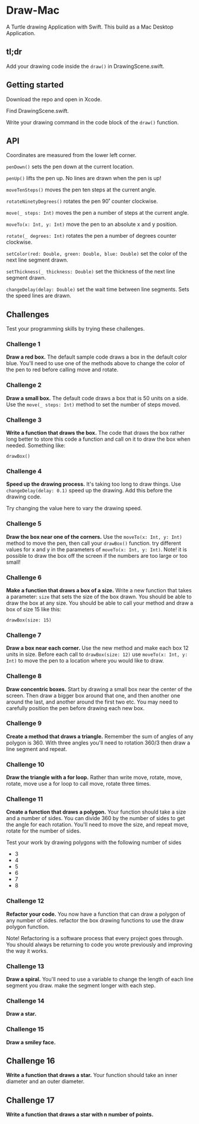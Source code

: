 # Draw-Mac

A Turtle drawing Application with Swift. This build as a Mac Desktop Application. 

## tl;dr

Add your drawing code inside the `draw()` in DrawingScene.swift. 

## Getting started

Download the repo and open in Xcode. 

Find DrawingScene.swift. 

Write your drawing command in the code block of the `draw()` function. 

## API

Coordinates are measured from the lower left corner. 

`penDown()` sets the pen down at the current location. 

`penUp()` lifts the pen up. No lines are drawn when the pen is up!

`moveTenSteps()` moves the pen ten steps at the current angle. 

`rotateNinetyDegrees()` rotates the pen 90˚ counter clockwise. 

`move(_ steps: Int)` moves the pen a number of steps at the current angle. 

`moveTo(x: Int, y: Int)` move the pen to an absolute x and y position. 

`rotate(_ degrees: Int)` rotates the pen a number of degrees counter clockwise. 

`setColor(red: Double, green: Double, blue: Double)` set the color of the next line segment drawn. 

`setThickness(_ thickness: Double)` set the thickness of the next line segment drawn. 

`changeDelay(delay: Double)` set the wait time between line segments. Sets the speed 
lines are drawn. 

## Challenges 

Test your programming skills by trying these challenges. 

### Challenge 1

**Draw a red box.** The default sample code draws a box in the default color blue. You'll 
need to use one of the methods above to change the color of the pen to red before 
calling move and rotate. 

### Challenge 2

**Draw a small box.** The default code draws a box that is 50 units on a side. Use the
`move(_ steps: Int)` method to set the number of steps moved. 

### Challenge 3 

**Write a function that draws the box.** The code that draws the box rather long better 
to store this code a function and call on it to draw the box when needed. Something like: 

`drawBox()`

### Challenge 4 

**Speed up the drawing process.** It's taking too long to draw things. Use 
`changeDelay(delay: 0.1)` speed up the drawing. Add this before the drawing code. 

Try changing the value here to vary the drawing speed. 

### Challenge 5 

**Draw the box near one of the corners.** Use the `moveTo(x: Int, y: Int)` method to move
the pen, then call your `drawBox()` function. try different values for x and y in the 
parameters of `moveTo(x: Int, y: Int)`. Note! it is possible to draw the box off the screen
if the numbers are too large or too small!

### Challenge 6 

**Make a function that draws a box of a size.** Write a new function that takes a parameter:
`size` that sets the size of the box drawn. You should be able to draw the box at any size. 
You should be able to call your method and draw a box of size 15 like this: 

`drawBox(size: 15)`

### Challenge 7 

**Draw a box near each corner.** Use the new method and make each box 12 units in size. 
Before each call to `drawBox(size: 12)` use `moveTo(x: Int, y: Int)` to move the pen 
to a location where you would like to draw. 

### Challenge 8 

**Draw concentric boxes.** Start by drawing a small box near the center of the screen. 
Then draw a bigger box around that one, and then another one around the last, and 
another around the first two etc. You may need to carefully position the pen before 
drawing each new box. 

### Challenge 9 

**Create a method that draws a triangle.** Remember the sum of angles of any polygon is 
360. With three angles you'll need to rotation 360/3 then draw a line segment and repeat. 

### Challenge 10 

**Draw the triangle with a for loop.** Rather than write move, rotate, move, rotate, move
use a for loop to call move, rotate three times. 

### Challenge 11

**Create a function that draws a polygon.** Your function should take a size and a number 
of sides. You can divide 360 by the number of sides to get the angle for each rotation. 
You'll need to move the size, and repeat move, rotate for the number of sides. 

Test your work by drawing polygons with the following number of sides

- 3
- 4
- 5
- 6
- 7 
- 8

### Challenge 12 

**Refactor your code.** You now have a function that can draw a polygon of any number of sides. 
refactor the box drawing functions to use the draw polygon function. 

Note! Refactoring is a software process that every project goes through. You should always be 
returning to code you wrote previously and improving the way it works. 

### Challenge 13 

**Draw a spiral.** You'll need to use a variable to change the length of each line segment you 
draw. make the segment longer with each step.

### Challenge 14 

**Draw a star.**

### Challenge 15 

**Draw a smiley face.**

## Challenge 16

**Write a function that draws a star.** Your function should take an inner diameter and an outer
diameter.

## Challenge 17

**Write a function that draws a star with n number of points.** 




